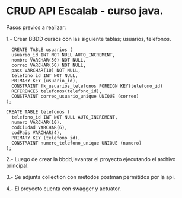# CRUD API Escalab - curso java.

Pasos previos a realizar:

  1.- Crear BBDD cursos con las siguiente tablas; usuarios, telefonos.

      CREATE TABLE usuarios (
      usuario_id INT NOT NULL AUTO_INCREMENT,
      nombre VARCHAR(50) NOT NULL,
      correo VARCHAR(50) NOT NULL,
      pass VARCHAR(10) NOT NULL,
      telefono_id INT NOT NULL,
      PRIMARY KEY (usuario_id),
      CONSTRAINT fk_usuarios_telefonos FOREIGN KEY(telefono_id) 
      REFERENCES telefonos(telefono_id),
      CONSTRAINT correo_usuario_unique UNIQUE (correo)
    );
    
    CREATE TABLE telefonos (
      telefono_id INT NOT NULL AUTO_INCREMENT,
      numero VARCHAR(10),
      codCiudad VARCHAR(6),
      codPais VARCHAR(4),
      PRIMARY KEY (telefono_id),
      CONSTRAINT numero_telefono_unique UNIQUE (numero)
    );
    
  2.- Luego de crear la bbdd,levantar el proyecto ejecutando el archivo principal.
  
  3.- Se adjunta collection con métodos postman permitidos por la api.

  4.- El proyecto cuenta con swagger y actuator.
